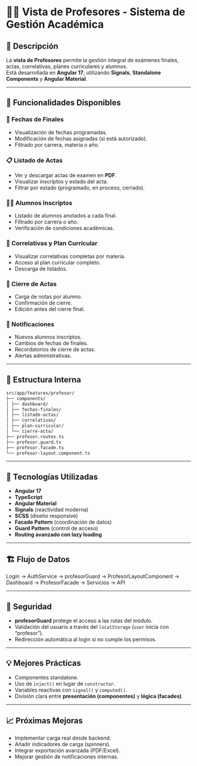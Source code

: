 # 👨‍🏫 Vista de Profesores - Sistema de Gestión Académica

## 📘 Descripción
La **vista de Profesores** permite la gestión integral de exámenes finales, actas, correlativas, planes curriculares y alumnos.  
Está desarrollada en **Angular 17**, utilizando **Signals**, **Standalone Components** y **Angular Material**.

---

## 🚀 Funcionalidades Disponibles

### 📅 Fechas de Finales
- Visualización de fechas programadas.
- Modificación de fechas asignadas (si está autorizado).
- Filtrado por carrera, materia o año.

### 📋 Listado de Actas
- Ver y descargar actas de examen en **PDF**.
- Visualizar inscriptos y estado del acta.
- Filtrar por estado (programado, en proceso, cerrado).

### 👨‍🎓 Alumnos Inscriptos
- Listado de alumnos anotados a cada final.
- Filtrado por carrera o año.
- Verificación de condiciones académicas.

### 📘 Correlativas y Plan Curricular
- Visualizar correlativas completas por materia.
- Acceso al plan curricular completo.
- Descarga de listados.

### 📝 Cierre de Actas
- Carga de notas por alumno.
- Confirmación de cierre.
- Edición antes del cierre final.

### 🔔 Notificaciones
- Nuevos alumnos inscriptos.
- Cambios de fechas de finales.
- Recordatorios de cierre de actas.
- Alertas administrativas.

---

## 🧩 Estructura Interna
```bash
src/app/features/profesor/
├── components/
│ ├── dashboard/
│ ├── fechas-finales/
│ ├── listado-actas/
│ ├── correlativas/
│ ├── plan-curricular/
│ └── cierre-acta/
├── profesor.routes.ts
├── profesor.guard.ts
├── profesor.facade.ts
└── profesor-layout.component.ts

```

---

## 🧠 Tecnologías Utilizadas

- **Angular 17**
- **TypeScript**
- **Angular Material**
- **Signals** (reactividad moderna)
- **SCSS** (diseño responsive)
- **Facade Pattern** (coordinación de datos)
- **Guard Pattern** (control de acceso)
- **Routing avanzado con lazy loading**

---

## 🏗️ Flujo de Datos
Login → AuthService → profesorGuard → ProfesorLayoutComponent → Dashboard → ProfesorFacade → Servicios → API

---

## 🔐 Seguridad
- **profesorGuard** protege el acceso a las rutas del módulo.
- Validación del usuario a través del `localStorage` (`user` inicia con “profesor”).
- Redirección automática al login si no cumple los permisos.

---

## 💡 Mejores Prácticas
- Componentes standalone.
- Uso de `inject()` en lugar de `constructor`.
- Variables reactivas con `signal()` y `computed()`.
- División clara entre **presentación (componentes)** y **lógica (facades)**.

---

## 📈 Próximas Mejoras
- Implementar carga real desde backend.
- Añadir indicadores de carga (spinners).
- Integrar exportación avanzada (PDF/Excel).
- Mejorar gestión de notificaciones internas.
